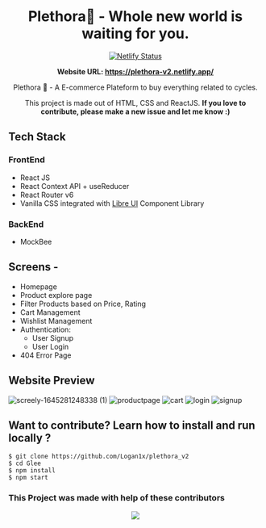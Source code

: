 <div align="center">

# Plethora🚴 - Whole new world is waiting for you.
  
[![Netlify Status](https://api.netlify.com/api/v1/badges/e653f0aa-87c7-4fcb-ba9b-6f498bebc5dd/deploy-status)](https://app.netlify.com/sites/plethora-v2/deploys)

**Website URL: https://plethora-v2.netlify.app/**

Plethora 🚴 - A E-commerce Plateform to buy everything related to cycles.

This project is made out of HTML, CSS and ReactJS. **If you love to contribute, please make a new issue and let me know :)**

</div>

## Tech Stack

### FrontEnd
- React JS
- React Context API + useReducer
- React Router v6
- Vanilla CSS integrated with [Libre UI](https://libreui.netlify.app/) Component Library

### BackEnd
- MockBee

## **Screens -**

- Homepage
- Product explore page
- Filter Products based on Price, Rating
- Cart Management
- Wishlist Management
- Authentication:
  - User Signup
  - User Login
- 404 Error Page


        
        
## Website Preview

![screely-1645281248338 (1)](https://user-images.githubusercontent.com/10944610/154805724-e96520ea-3782-4bb1-bfbf-0e995a35a44e.png)
![productpage](https://user-images.githubusercontent.com/10944610/154805760-e9ececf7-bd0c-4fef-82ea-3976348a47c5.png)
![cart](https://user-images.githubusercontent.com/10944610/154805764-692ebbfd-ab36-4a63-bd93-edcd5265eea2.png)
![login](https://user-images.githubusercontent.com/10944610/154805768-2cd03db3-295f-4d98-85ee-03086c550d70.png)
![signup](https://user-images.githubusercontent.com/10944610/154805769-19364dc4-192f-44f0-b116-28a413e44739.png)


## **Want to contribute? Learn how to install and run locally ?**

```
$ git clone https://github.com/Logan1x/plethora_v2
$ cd Glee
$ npm install
$ npm start
```


### This Project was made with help of these contributors

<p align="center">
        <a href="https://github.com/logan1x/plethora_v2/graphs/contributors">
                <img src="https://contributors-img.web.app/image?repo=logan1x/plethora_v2" />
        </a>
</p>

